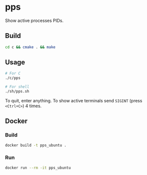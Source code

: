 # pps
Show active processes PIDs.

## Build

```bash
cd c && cmake . && make
```

## Usage

```bash
# For C
./c/pps

# For shell
./sh/pps.sh
```

To quit, enter anything.
To show active terminals send `SIGINT` (press `<Ctrl+C>`) 4 times.


## Docker

### Build

```bash
docker build -t pps_ubuntu .
```

### Run

```bash
docker run --rm -it pps_ubuntu
```

